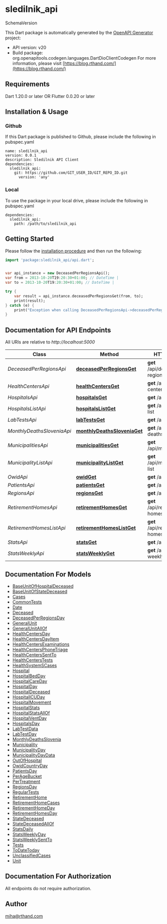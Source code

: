 # sledilnik_api
SchemaVersion

This Dart package is automatically generated by the [OpenAPI Generator](https://openapi-generator.tech) project:

- API version: v20
- Build package: org.openapitools.codegen.languages.DartDioClientCodegen
For more information, please visit [https://blog.rthand.com/](https://blog.rthand.com/)

## Requirements

Dart 1.20.0 or later OR Flutter 0.0.20 or later

## Installation & Usage

### Github
If this Dart package is published to Github, please include the following in pubspec.yaml
```
name: sledilnik_api
version: 0.0.1
description: Sledilnik API Client
dependencies:
  sledilnik_api:
    git: https://github.com/GIT_USER_ID/GIT_REPO_ID.git
      version: 'any'
```

### Local
To use the package in your local drive, please include the following in pubspec.yaml
```
dependencies:
  sledilnik_api:
    path: /path/to/sledilnik_api
```

## Getting Started

Please follow the [installation procedure](#installation--usage) and then run the following:

```dart
import 'package:sledilnik_api/api.dart';


var api_instance = new DeceasedPerRegionsApi();
var from = 2013-10-20T19:20:30+01:00; // DateTime | 
var to = 2013-10-20T19:20:30+01:00; // DateTime | 

try {
    var result = api_instance.deceasedPerRegionsGet(from, to);
    print(result);
} catch (e) {
    print("Exception when calling DeceasedPerRegionsApi->deceasedPerRegionsGet: $e\n");
}

```

## Documentation for API Endpoints

All URIs are relative to *http://localhost:5000*

Class | Method | HTTP request | Description
------------ | ------------- | ------------- | -------------
*DeceasedPerRegionsApi* | [**deceasedPerRegionsGet**](doc\/DeceasedPerRegionsApi.md#deceasedperregionsget) | **get** /api/deceased-regions | 
*HealthCentersApi* | [**healthCentersGet**](doc\/HealthCentersApi.md#healthcentersget) | **get** /api/health-centers | 
*HospitalsApi* | [**hospitalsGet**](doc\/HospitalsApi.md#hospitalsget) | **get** /api/Hospitals | 
*HospitalsListApi* | [**hospitalsListGet**](doc\/HospitalsListApi.md#hospitalslistget) | **get** /api/hospitals-list | 
*LabTestsApi* | [**labTestsGet**](doc\/LabTestsApi.md#labtestsget) | **get** /api/lab-tests | 
*MonthlyDeathsSloveniaApi* | [**monthlyDeathsSloveniaGet**](doc\/MonthlyDeathsSloveniaApi.md#monthlydeathssloveniaget) | **get** /api/monthly-deaths-slovenia | 
*MunicipalitiesApi* | [**municipalitiesGet**](doc\/MunicipalitiesApi.md#municipalitiesget) | **get** /api/municipalities | 
*MunicipalityListApi* | [**municipalityListGet**](doc\/MunicipalityListApi.md#municipalitylistget) | **get** /api/municipalities-list | 
*OwidApi* | [**owidGet**](doc\/OwidApi.md#owidget) | **get** /api/Owid | 
*PatientsApi* | [**patientsGet**](doc\/PatientsApi.md#patientsget) | **get** /api/Patients | 
*RegionsApi* | [**regionsGet**](doc\/RegionsApi.md#regionsget) | **get** /api/regions | 
*RetirementHomesApi* | [**retirementHomesGet**](doc\/RetirementHomesApi.md#retirementhomesget) | **get** /api/retirement-homes | 
*RetirementHomesListApi* | [**retirementHomesListGet**](doc\/RetirementHomesListApi.md#retirementhomeslistget) | **get** /api/retirement-homes-list | 
*StatsApi* | [**statsGet**](doc\/StatsApi.md#statsget) | **get** /api/Stats | 
*StatsWeeklyApi* | [**statsWeeklyGet**](doc\/StatsWeeklyApi.md#statsweeklyget) | **get** /api/stats-weekly | 


## Documentation For Models

 - [BaseUnitOfHospitalDeceased](doc\/BaseUnitOfHospitalDeceased.md)
 - [BaseUnitOfStateDeceased](doc\/BaseUnitOfStateDeceased.md)
 - [Cases](doc\/Cases.md)
 - [CommonTests](doc\/CommonTests.md)
 - [Date](doc\/Date.md)
 - [Deceased](doc\/Deceased.md)
 - [DeceasedPerRegionsDay](doc\/DeceasedPerRegionsDay.md)
 - [GeneralUnit](doc\/GeneralUnit.md)
 - [GeneralUnitAllOf](doc\/GeneralUnitAllOf.md)
 - [HealthCentersDay](doc\/HealthCentersDay.md)
 - [HealthCentersDayItem](doc\/HealthCentersDayItem.md)
 - [HealthCentersExaminations](doc\/HealthCentersExaminations.md)
 - [HealthCentersPhoneTriage](doc\/HealthCentersPhoneTriage.md)
 - [HealthCentersSentTo](doc\/HealthCentersSentTo.md)
 - [HealthCentersTests](doc\/HealthCentersTests.md)
 - [HealthSystemSCases](doc\/HealthSystemSCases.md)
 - [Hospital](doc\/Hospital.md)
 - [HospitalBedDay](doc\/HospitalBedDay.md)
 - [HospitalCareDay](doc\/HospitalCareDay.md)
 - [HospitalDay](doc\/HospitalDay.md)
 - [HospitalDeceased](doc\/HospitalDeceased.md)
 - [HospitalICUDay](doc\/HospitalICUDay.md)
 - [HospitalMovement](doc\/HospitalMovement.md)
 - [HospitalStats](doc\/HospitalStats.md)
 - [HospitalStatsAllOf](doc\/HospitalStatsAllOf.md)
 - [HospitalVentDay](doc\/HospitalVentDay.md)
 - [HospitalsDay](doc\/HospitalsDay.md)
 - [LabTestData](doc\/LabTestData.md)
 - [LabTestDay](doc\/LabTestDay.md)
 - [MonthlyDeathsSlovenia](doc\/MonthlyDeathsSlovenia.md)
 - [Municipality](doc\/Municipality.md)
 - [MunicipalityDay](doc\/MunicipalityDay.md)
 - [MunicipalityDayData](doc\/MunicipalityDayData.md)
 - [OutOfHospital](doc\/OutOfHospital.md)
 - [OwidCountryDay](doc\/OwidCountryDay.md)
 - [PatientsDay](doc\/PatientsDay.md)
 - [PerAgeBucket](doc\/PerAgeBucket.md)
 - [PerTreatment](doc\/PerTreatment.md)
 - [RegionsDay](doc\/RegionsDay.md)
 - [RegularTests](doc\/RegularTests.md)
 - [RetirementHome](doc\/RetirementHome.md)
 - [RetirementHomeCases](doc\/RetirementHomeCases.md)
 - [RetirementHomeDay](doc\/RetirementHomeDay.md)
 - [RetirementHomesDay](doc\/RetirementHomesDay.md)
 - [StateDeceased](doc\/StateDeceased.md)
 - [StateDeceasedAllOf](doc\/StateDeceasedAllOf.md)
 - [StatsDaily](doc\/StatsDaily.md)
 - [StatsWeeklyDay](doc\/StatsWeeklyDay.md)
 - [StatsWeeklySentTo](doc\/StatsWeeklySentTo.md)
 - [Tests](doc\/Tests.md)
 - [ToDateToday](doc\/ToDateToday.md)
 - [UnclassifiedCases](doc\/UnclassifiedCases.md)
 - [Unit](doc\/Unit.md)


## Documentation For Authorization

 All endpoints do not require authorization.


## Author

miha@rthand.com



